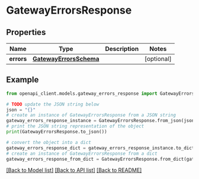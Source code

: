# GatewayErrorsResponse


## Properties

Name | Type | Description | Notes
------------ | ------------- | ------------- | -------------
**errors** | [**GatewayErrorsSchema**](GatewayErrorsSchema.md) |  | [optional] 

## Example

```python
from openapi_client.models.gateway_errors_response import GatewayErrorsResponse

# TODO update the JSON string below
json = "{}"
# create an instance of GatewayErrorsResponse from a JSON string
gateway_errors_response_instance = GatewayErrorsResponse.from_json(json)
# print the JSON string representation of the object
print(GatewayErrorsResponse.to_json())

# convert the object into a dict
gateway_errors_response_dict = gateway_errors_response_instance.to_dict()
# create an instance of GatewayErrorsResponse from a dict
gateway_errors_response_from_dict = GatewayErrorsResponse.from_dict(gateway_errors_response_dict)
```
[[Back to Model list]](../README.md#documentation-for-models) [[Back to API list]](../README.md#documentation-for-api-endpoints) [[Back to README]](../README.md)


